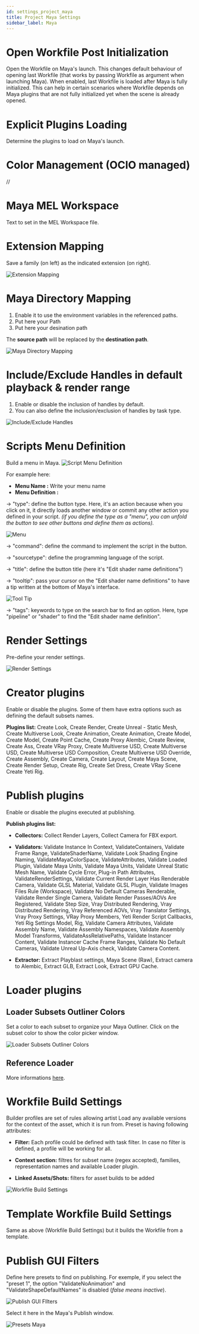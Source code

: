 ```yaml
---
id: settings_project_maya
title: Project Maya Settings
sidebar_label: Maya
---
```


# Open Workfile Post Initialization
Open the Workfile on Maya's launch. This changes default behaviour of opening last Workfile (that works by passing Workfile as argument when launching Maya). When enabled, last Workfile is loaded after Maya is fully initialized. This can help in certain scenarios where Workfile depends on Maya plugins that are not fully initialized yet when the scene is already opened.

# Explicit Plugins Loading
Determine the plugins to load on Maya's launch.

# Color Management (OCIO managed)
//

# Maya MEL Workspace
Text to set in the MEL Workspace file.

# Extension Mapping
Save a family (on left) as the indicated extension (on right). 

![Extension Mapping](assets/settings_project_maya_extension_mapping.png)

# Maya Directory Mapping
1. Enable it to use the environment variables in the referenced paths.
2. Put here your Path
3. Put here your desination path

The **source path** will be replaced by the **destination path**. 

![Maya Directory Mapping](assets/settings_project_maya_MayaDirectoryMapping.png)

# Include/Exclude Handles in default playback & render range
1. Enable or disable the inclusion of handles by default.
2. You can also define the inclusion/exclusion of handles by task type.

![Include/Exclude Handles](assets/settings_project_maya_extension_handles.png)

# Scripts Menu Definition
Build a menu in Maya.
![Script Menu Definition](assets/settings_project_maya_ScriptMenuDefinition.png)

For example here: 
- **Menu Name :** Write your menu name
- **Menu Definition :**

→ "type": define the button type. Here, it's an action because when you click on it, it directly loads another window or commit any other action you defined in your script. 
*(if you define the type as a "menu", you can unfold the button to see other buttons and define them as actions).*

![Menu](assets/settings_project_maya_PublishGUIFilters_Menu.png)

→ "command": define the command to implement the script in the button.

→ "sourcetype": define the programming language of the script.

→ "title": define the button title (here it's "Edit shader name definitions")

→ "tooltip": pass your cursor on the "Edit shader name definitions" to have a tip written at the bottom of Maya's interface.

![Tool Tip](assets/settings_project_maya_ScriptMenuDefinition_ToolTip.png)

→ "tags": keywords to type on the search bar to find an option. Here, type "pipeline" or "shader" to find the "Edit shader name definition".

# Render Settings
Pre-define your render settings.

![Render Settings](assets/settings_project_maya_RenderSettings.png)

# Creator plugins
Enable or disable the plugins. Some of them have extra options such as defining the default subsets names.

**Plugins list:** Create Look, Create Render, Create Unreal - Static Mesh, Create Multiverse Look, Create Animation, Create Animation, Create Model, Create Model, Create Point Cache, Create Proxy Alembic, Create Review, Create Ass, Create VRay Proxy, Create Multiverse USD, Create Multiverse USD, Create Multiverse USD Composition, Create Multiverse USD Override, Create Assembly, Create Camera, Create Layout, Create Maya Scene, Create Render Setup, Create Rig, Create Set Dress, Create VRay Scene Create Yeti Rig.

# Publish plugins
Enable or disable the plugins executed at publishing.

**Publish plugins list:** 
- **Collectors:** Collect Render Layers, Collect Camera for FBX export.

- **Validators:** Validate Instance In Context, ValidateContainers, Validate Frame Range, ValidateShaderName, Validate Look Shading Engine Naming, ValidateMayaColorSpace, ValidateAttributes, Validate Loaded Plugin, Validate Maya Units, Validate Maya Units, Validate Unreal Static Mesh Name, Validate Cycle Error, Plug-in Path Attributes, ValidateRenderSettings, Validate Current Render Layer Has Renderable Camera, Validate GLSL Material, Validate GLSL Plugin, Validate Images Files Rule (Workspace), Validate No Default Cameras Renderable, Validate Render Single Camera, Validate Render Passes/AOVs Are Registered, Validate Step Size, Vray Distributed Rendering, Vray Distributed Rendering, Vray Referenced AOVs, Vray Translator Settings, Vray Proxy Settings, VRay Proxy Members, Yeti Render Script Callbacks, Yeti Rig Settings Model, Rig, Validate Camera Attributes, Validate Assembly Name, Validate Assembly Namespaces, Validate Assembly Model Transforms, ValidateAssRelativePaths, Validate Instancer Content, Validate Instancer Cache Frame Ranges, Validate No Default Cameras, Validate Unreal Up-Axis check, Validate Camera Content.

- **Extractor:** Extract Playblast settings, Maya Scene (Raw), Extract camera to Alembic, Extract GLB, Extract Look, Extract GPU Cache.

# Loader plugins
## Loader Subsets Outliner Colors
Set a color to each subset to organize your Maya Outliner.
Click on the subset color to show the color picker window.

![Loader Subsets Outliner Colors](assets/settings_project_maya_loadedSubsetsOutlinerColors.png)

## Reference Loader
More informations [here](admin_hosts_maya/#reference-loader).

# Workfile Build Settings
Builder profiles are set of rules allowing artist Load any available versions for the context of the asset, which it is run from. Preset is having following attributes:

- **Filter:** Each profile could be defined with task filter. In case no filter is defined, a profile will be working for all.

- **Context section:** filtres for subset name (regex accepted), families, representation names and available Loader plugin.

- **Linked Assets/Shots:** filters for asset builds to be added

![Workfile Build Settings](assets/settings_project_maya_WorkfileBuildSettings.png)

# Template Workfile Build Settings
Same as above (Workfile Build Settings) but it builds the Workfile from a template.

# Publish GUI Filters
Define here presets to find on publishing.
For exemple, if you select the "preset 1", the option "ValidateNoAnimation" and "ValidateShapeDefaultNames" is disabled (*false means inactive*).

![Publish GUI FIlters](assets/settings_project_maya_PublishGUIFilters.png)

Select it here in the Maya's Publish window.

![Presets Maya](assets/settings_project_maya_PresetsPyblish.png)